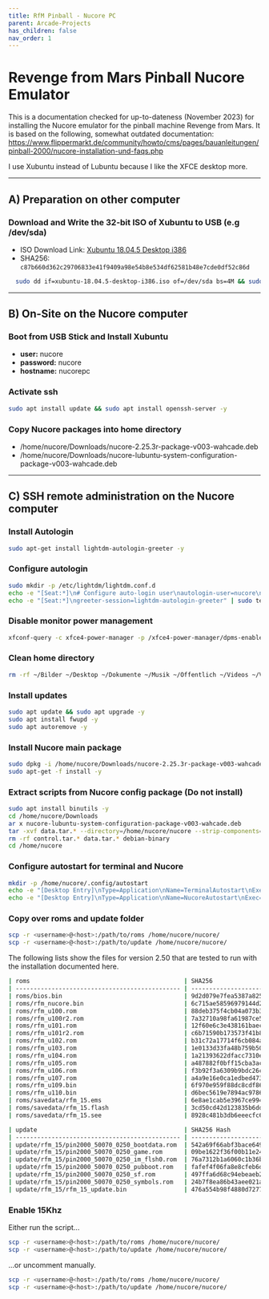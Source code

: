 ```yaml
---
title: RfM Pinball - Nucore PC
parent: Arcade-Projects
has_children: false
nav_order: 1
---
```


# Revenge from Mars Pinball Nucore Emulator
This is a documentation checked for up-to-dateness (November 2023) for installing the Nucore emulator for the pinball machine Revenge from Mars. 
It is based on the following, somewhat outdated documentation:
https://www.flippermarkt.de/community/howto/cms/pages/bauanleitungen/pinball-2000/nucore-installation-und-faqs.php

I use Xubuntu instead of Lubuntu because I like the XFCE desktop more. 

---

## A) Preparation on other computer
### Download and Write the 32-bit ISO of Xubuntu to USB (e.g /dev/sda)
- ISO Download Link: [Xubuntu 18.04.5 Desktop i386](https://cdimage.ubuntu.com/xubuntu/releases/18.04/release/xubuntu-18.04.5-desktop-i386.iso)
- SHA256: `c87b660d362c29706833e41f9409a98e54b8e534df62581b48e7cde0df52c86d`

```bash
  sudo dd if=xubuntu-18.04.5-desktop-i386.iso of=/dev/sda bs=4M && sudo sync
```

---

## B) On-Site on the Nucore computer
### Boot from USB Stick and Install Xubuntu
- **user:** nucore
- **password:** nucore
- **hostname:** nucorepc

### Activate ssh
```bash
sudo apt install update && sudo apt install openssh-server -y
```

### Copy Nucore packages into home directory
- /home/nucore/Downloads/nucore-2.25.3r-package-v003-wahcade.deb
- /home/nucore/Downloads/nucore-lubuntu-system-configuration-package-v003-wahcade.deb

---

## C) SSH remote administration on the Nucore computer
### Install Autologin
```bash
sudo apt-get install lightdm-autologin-greeter -y
```

### Configure autologin
```bash
sudo mkdir -p /etc/lightdm/lightdm.conf.d
echo -e "[Seat:*]\n# Configure auto-login user\nautologin-user=nucore\n\n# Specify the session for auto-login\nautologin-session=xubuntu" | sudo tee /etc/lightdm/lightdm.conf.d/lightdm-autologin-greeter.conf
echo -e "[Seat:*]\ngreeter-session=lightdm-autologin-greeter" | sudo tee /etc/lightdm/lightdm.conf.d/99-benutzerdefiniert.conf
```

### Disable monitor power management
```bash
xfconf-query -c xfce4-power-manager -p /xfce4-power-manager/dpms-enabled -s false
```

### Clean home directory
```bash
rm -rf ~/Bilder ~/Desktop ~/Dokumente ~/Musik ~/Öffentlich ~/Videos ~/Vorlagen
```

### Install updates
```bash
sudo apt update && sudo apt upgrade -y 
sudo apt install fwupd -y
sudo apt autoremove -y
```

### Install Nucore main package
```bash
sudo dpkg -i /home/nucore/Downloads/nucore-2.25.3r-package-v003-wahcade.deb
sudo apt-get -f install -y
```

### Extract scripts from Nucore config package (Do not install)
```bash
sudo apt install binutils -y
cd /home/nucore/Downloads
ar x nucore-lubuntu-system-configuration-package-v003-wahcade.deb
tar -xvf data.tar.* --directory=/home/nucore/nucore --strip-components=4 ./home/nucore/nucore/scripts
rm -rf control.tar.* data.tar.* debian-binary
cd /home/nucore
```

### Configure autostart for terminal and Nucore
```bash
mkdir -p /home/nucore/.config/autostart
echo -e "[Desktop Entry]\nType=Application\nName=TerminalAutostart\nExec=xfce4-terminal --working-directory=/home/nucore/nucore/scripts -H -x bash -c 'pwd; ls -l; exec bash'\nX-GNOME-Autostart-enabled=true" | tee /home/nucore/.config/autostart/start-terminal.desktop
echo -e "[Desktop Entry]\nType=Application\nName=NucoreAutostart\nExec=/home/nucore/nucore/scripts/start-nucore.sh\nX-GNOME-Autostart-enabled=true" | tee /home/nucore/.config/autostart/start-nucore.desktop
```

### Copy over roms and update folder
```bash
scp -r <username>@<host>:/path/to/roms /home/nucore/nucore/
scp -r <username>@<host>:/path/to/update /home/nucore/nucore/
```
The following lists show the files for version 2.50 that are tested to run with the installation documented here.

```bash
| roms                                           | SHA256                                                           |
| ---------------------------------------------- | ---------------------------------------------------------------- |
| roms/bios.bin                                  | 9d2d079e7fea5387a8257310ed1809a0d37400bf001094ac58ff84238c378a45 |
| roms/rfm_nucore.bin                            | 6c715ae58596979144d253a5219efe7138d055baecb9302551cde3ad8569d5b4 |
| roms/rfm_u100.rom                              | 88deb375f4cb04a073b3d375b9c041a7ac881d4ba1e21a9228b98894e41fa6c8 |
| roms/rfm_u100r2.rom                            | 7a32710a98fa61987ce51d7f87f0b970e81c1022e467bb69d26c7b3c60586577 |
| roms/rfm_u101.rom                              | 12f60e6c3e438161baec21fd73f8f617b4c19c16569fccc64520c83d49618fae |
| roms/rfm_u101r2.rom                            | c6b71590b173573f41b898aa3fc648f355a69376ee144bd2fd7b22479ed857ee |
| roms/rfm_u102.rom                              | b31c72a17714f6cb084aeb1fd3afc0f827de45b383d8425e57fe36400286ca85 |
| roms/rfm_u103.rom                              | 1e0133d33fa48b759b50f5bddf8e61ece82ffabe7957bd6c3e4061d2a2f2140c |
| roms/rfm_u104.rom                              | 1a21393622dfacc7310e38a2cf522cbfb718b543482d34c1d7ba674b4a2ad25d |
| roms/rfm_u105.rom                              | a487882f0bff15cba3acb2fc2693b02e17a21c8f0c1e75b67e7fb355fe62b18c |
| roms/rfm_u106.rom                              | f3b92f3a6309b9bdc26c6f58a1a9d3609f4accaf4ba18f8f319193cb8d3ccaeb |
| roms/rfm_u107.rom                              | a4a9e16e0ca1edbed4735d6c65565249aec2fd99ebbf8779d0414a1f86e95307 |
| roms/rfm_u109.bin                              | 6f970e959f88dc8cdf86d93adc47a090bc3920e44bfc0321d653b93a3e1df469 |
| roms/rfm_u110.bin                              | d6bec5619e7894ac97860415b8487631098534500d8fccdce874f4b3d3a99111 |
| roms/savedata/rfm_15.ems                       | 6e8ae1cab5e3967ce9946f37cb88d5b2d41f4f743582f606ee9a8531961e1f35 |
| roms/savedata/rfm_15.flash                     | 3cd50cd42d123835b6ddf389eab6cb80fa1aca7ee885e9409da40a5e03a7be57 |
| roms/savedata/rfm_15.see                       | 8928c481b3db6eeecfc6bd42ca4225b39763702464dc3a48836088cd57c1d663 |

| update                                         | SHA256 Hash                                                      |
| ---------------------------------------------- | ---------------------------------------------------------------- |
| update/rfm_15/pin2000_50070_0250_bootdata.rom  | 542a69f66abf3bace649abb9f52a02c8564873dc548908f5a14d9f3f7de93692 |
| update/rfm_15/pin2000_50070_0250_game.rom      | 09be1622f36f00b11e241b654b22e2cfcdc97c972982936d91469f2b12971c7d |
| update/rfm_15/pin2000_50070_0250_im_flsh0.rom  | 76a7312b1a6060c1b36b2a7798841ae29c9415fbfa94b2215d3cd00d90cd79fc |
| update/rfm_15/pin2000_50070_0250_pubboot.rom   | fafef4f06fa8e8cfeb6d5f67ca713351f7b866ae341ad8f1e71faa8beadb9aab |
| update/rfm_15/pin2000_50070_0250_sf.rom        | 497ffa6d68c94ebeaeb2fe7cc56c6bcd7d3057293cc496cd12c7dc4b0c00cec9 |
| update/rfm_15/pin2000_50070_0250_symbols.rom   | 24b7f8ea86b43aee021aa302804664e9c8ddc0fb28c65ec5d4f3a74905b2ced5 |
| update/rfm_15/rfm_15_update.bin                | 476a554b98f4880d72778dadcbd7d7af855985bedfba1c9a304df3877578f70c |
```

### Enable 15Khz
Either run the script...
```bash
scp -r <username>@<host>:/path/to/roms /home/nucore/nucore/
scp -r <username>@<host>:/path/to/update /home/nucore/nucore/
```
...or uncomment manually.
```bash
scp -r <username>@<host>:/path/to/roms /home/nucore/nucore/
scp -r <username>@<host>:/path/to/update /home/nucore/nucore/
```

